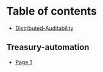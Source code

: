 # Table of contents

* [Distributed-Auditability](README.md)

## Treasury-automation

* [Page 1](treasury-automation/page-1.md)
